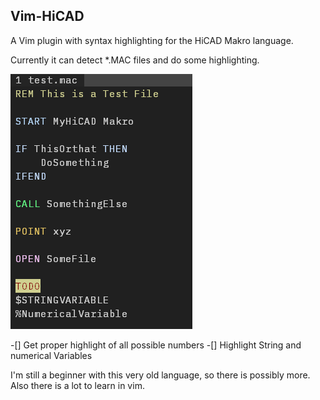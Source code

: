 ## Vim-HiCAD

A Vim plugin with syntax highlighting for the HiCAD Makro language.

Currently it can detect *.MAC files and do some highlighting.

![Highlight](/img/highlighting.png)

-[] Get proper highlight of all possible numbers
-[] Highlight String and numerical Variables

I'm still a beginner with this very old language,
so there is possibly more.
Also there is a lot to learn in vim.
